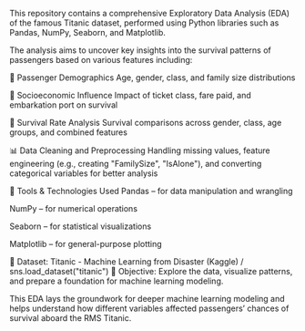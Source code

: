This repository contains a comprehensive Exploratory Data Analysis (EDA) of the famous Titanic dataset, performed using Python libraries such as Pandas, NumPy, Seaborn, and Matplotlib.

The analysis aims to uncover key insights into the survival patterns of passengers based on various features including:

🧍 Passenger Demographics
Age, gender, class, and family size distributions

💼 Socioeconomic Influence
Impact of ticket class, fare paid, and embarkation port on survival

🛟 Survival Rate Analysis
Survival comparisons across gender, class, age groups, and combined features

📊 Data Cleaning and Preprocessing
Handling missing values, feature engineering (e.g., creating "FamilySize", "IsAlone"), and converting categorical variables for better analysis

🔧 Tools & Technologies Used
Pandas – for data manipulation and wrangling

NumPy – for numerical operations

Seaborn – for statistical visualizations

Matplotlib – for general-purpose plotting

📁 Dataset: Titanic - Machine Learning from Disaster (Kaggle) / sns.load_dataset("titanic")
📌 Objective: Explore the data, visualize patterns, and prepare a foundation for machine learning modeling.

This EDA lays the groundwork for deeper machine learning modeling and helps understand how different variables affected passengers’ chances of survival aboard the RMS Titanic.
